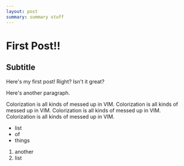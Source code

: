 ```yaml
---
layout: post
summary: summary stuff
---
```


First Post!!
============

Subtitle
--------

Here's my first post! Right? Isn't it great?

Here's another paragraph.

Colorization is all kinds of messed up in VIM.  Colorization is all kinds of messed up in VIM.  Colorization is all kinds of messed up in VIM.  Colorization is all kinds of messed up in VIM.

* list
* of
* things

1. another
1. list
